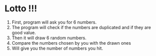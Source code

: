 # Lotto !!!
1. First, program will ask you for 6 numbers.
2. The program will check if the numbers are duplicated and if they are good value.
3. Then it will draw 6 random numbers.
4. Compare the numbers chosen by you with the drawn ones
5. Will give you the number of numbers you hit.
